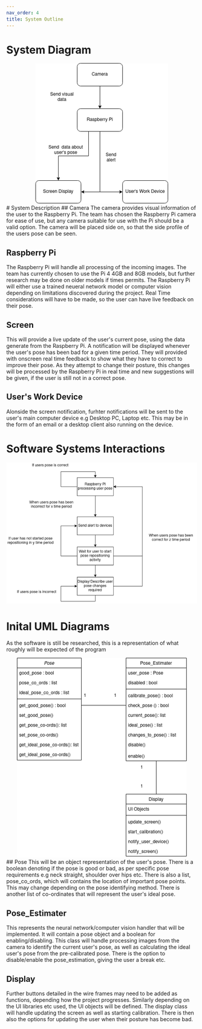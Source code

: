 ```yaml
---
nav_order: 4
title: System Outline 
---
```


# System Diagram
<div align = "center">
<img src="images/system_diagram.png" alt="Image of System Diagram">
</div>
# System Description
## Camera
The camera provides visual information of the user to the Raspberry Pi. The team has chosen the Raspberry Pi camera for ease of use, but any camera suitable for use with the Pi should be a valid option. The camera will be placed side on, so that the side profile of the users pose can be seen. 

## Raspberry Pi
The Raspberry Pi will handle all processing of the incoming images. The team has currently chosen to use the Pi 4 4GB and 8GB models, but further research may be done on older models if times permits. The Raspberry Pi will either use a trained neueral network model or computer vision depending on limitations discovered during the project. Real Time considerations will have to be made, so the user can have live feedback on their pose.

## Screen
This will provide a live update of the user's current pose, using the data generate from the Raspberry Pi. A notification will be displayed whenever the user's pose has been bad for a given time period. They will provided with onscreen real time feedback to show what they have to correct to improve their pose. As they attempt to change their posture, this changes will be processed by the Raspberry Pi in real time and new suggestions will be given, if the user is still not in a correct pose.

## User's Work Device
Alonside the screen notification, furhter notifications will be sent to the user's main computer device e.g Desktop PC, Laptop etc. This may be in the form of an email or a desktop client also running on the device. 

# Software Systems Interactions
<div align = "center">
<img src="images/software_flow.png" alt="Image of System Flow Diagram">
</div>

# Inital UML Diagrams
As the software is still be researched, this is a representation of what roughly will be expected of the program

<div align = "center">
<img src="images/UML_diagram.png" alt="Image of System UML Diagram">
</div>
## Pose
This will be an object representation of the user's pose. There is a boolean denoting if the pose is good or bad, as per specific pose requirements e.g neck straight, shoulder over hips etc. There is also a list, pose_co_ords, which will contains the location of important pose points. This may change depending on the pose identifying method. There is another list of co-ordinates that will represent the user's ideal pose.

## Pose_Estimater
This represents the neural network/computer vision handler that will be implemented. It will contain a pose object and a boolean for enabling/disabling. This class will handle processing images from the camera to identify the current user's pose, as well as calculating the ideal user's pose from the pre-calibrated pose. There is the option to disable/enable the pose_estimation, giving the user a break etc.  

## Display
Further buttons detailed in the wire frames may need to be added as functions, depending how the project progresses. Similarly depending on the UI libraries etc used, the UI objects will be defined. The display class will handle updating the screen as well as starting calibration. There is then also the options for updating the user when their posture has become bad.  
